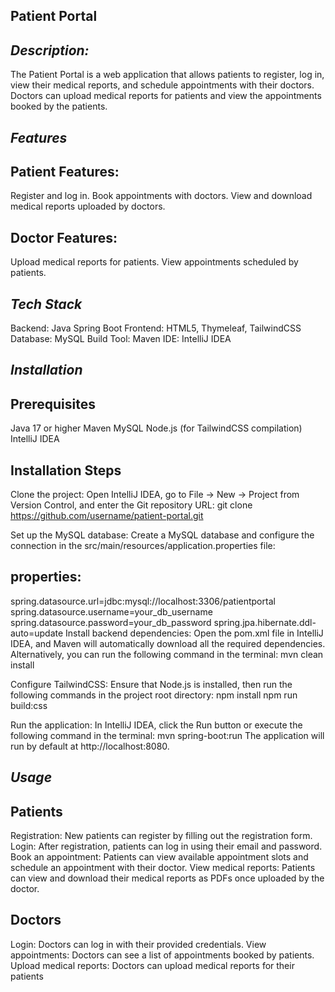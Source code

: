 ## Patient Portal ##
## *Description:*
The Patient Portal is a web application that allows patients to register, log in, view their medical reports, and schedule appointments with their doctors. Doctors can upload medical reports for patients and view the appointments booked by the patients.

## *Features* ##
## Patient Features:
Register and log in.
Book appointments with doctors.
View and download medical reports uploaded by doctors.

## Doctor Features:
Upload medical reports for patients.
View appointments scheduled by patients.

## *Tech Stack* ##
Backend: Java Spring Boot
Frontend: HTML5, Thymeleaf, TailwindCSS
Database: MySQL
Build Tool: Maven
IDE: IntelliJ IDEA

## *Installation* ##
## Prerequisites
Java 17 or higher
Maven
MySQL
Node.js (for TailwindCSS compilation)
IntelliJ IDEA

## Installation Steps ##
Clone the project: Open IntelliJ IDEA, go to File -> New -> Project from Version Control, and enter the Git repository URL:
git clone https://github.com/username/patient-portal.git

Set up the MySQL database: Create a MySQL database and configure the connection in the src/main/resources/application.properties file:

## properties:
spring.datasource.url=jdbc:mysql://localhost:3306/patientportal
spring.datasource.username=your_db_username
spring.datasource.password=your_db_password
spring.jpa.hibernate.ddl-auto=update
Install backend dependencies: Open the pom.xml file in IntelliJ IDEA, and Maven will automatically download all the required dependencies. Alternatively, you can run the following command in the terminal:
mvn clean install

Configure TailwindCSS: Ensure that Node.js is installed, then run the following commands in the project root directory:
npm install
npm run build:css

Run the application: In IntelliJ IDEA, click the Run button or execute the following command in the terminal:
mvn spring-boot:run
The application will run by default at http://localhost:8080.

## *Usage*
## Patients
Registration: New patients can register by filling out the registration form.
Login: After registration, patients can log in using their email and password.
Book an appointment: Patients can view available appointment slots and schedule an appointment with their doctor.
View medical reports: Patients can view and download their medical reports as PDFs once uploaded by the doctor.

## Doctors
Login: Doctors can log in with their provided credentials.
View appointments: Doctors can see a list of appointments booked by patients.
Upload medical reports: Doctors can upload medical reports for their patients
